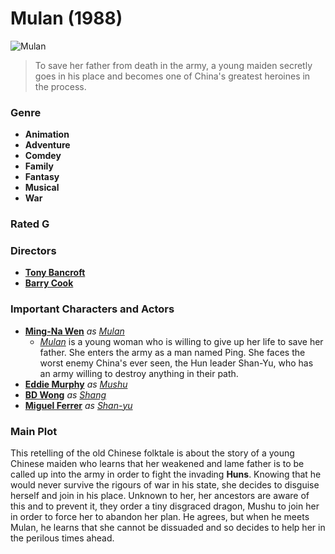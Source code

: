 # **Mulan (1988)** 
![Mulan](https://lumiere-a.akamaihd.net/v1/images/p_mulan_20529_83d3893a.jpeg)

>To save her father from death in the army, a young maiden secretly goes in his place and becomes one of China's greatest heroines in the process.

### **Genre**
- **Animation**
- **Adventure**
- **Comdey**
- **Family**
- **Fantasy**
- **Musical**
- **War**

### Rated G

### **Directors**
- [**Tony Bancroft**](https://www.imdb.com/name/nm0051643/?ref_=tt_ov_dr)
- [**Barry Cook**](https://www.imdb.com/name/nm0176905/?ref_=tt_ov_dr)

### **Important Characters and Actors**
- [**Ming-Na Wen**](https://www.imdb.com/name/nm0001840/?ref_=tt_cl_t_1) *as* [*Mulan*][1]
  - [*Mulan*][1] is a young woman who is willing to give up her life to save her father. She enters the army as a man named Ping. She faces the worst enemy China's ever seen, the Hun leader Shan-Yu, who has an army willing to destroy anything in their path. 
- [**Eddie Murphy**](https://www.imdb.com/name/nm0000552/?ref_=tt_cl_t_2) *as* [*Mushu*](https://www.imdb.com/title/tt0120762/characters/nm0000552?ref_=tt_cl_c_2)
- [**BD Wong**](https://www.imdb.com/name/nm0000703/?ref_=tt_cl_t_3) *as* [*Shang*](https://www.imdb.com/title/tt0120762/characters/nm0000703?ref_=tt_cl_c_3)
- [**Miguel Ferrer**](https://www.imdb.com/name/nm0001208/?ref_=tt_cl_t_4) *as* [*Shan-yu*](https://www.imdb.com/title/tt0120762/characters/nm0001208?ref_=tt_cl_c_4)

### **Main Plot**
This retelling of the old Chinese folktale is about the story of a young Chinese maiden who learns that her weakened and lame father is to be called up into the army in order to fight the invading **Huns**. Knowing that he would never survive the rigours of war in his state, she decides to disguise herself and join in his place. Unknown to her, her ancestors are aware of this and to prevent it, they order a tiny disgraced dragon, Mushu to join her in order to force her to abandon her plan. He agrees, but when he meets Mulan, he learns that she cannot be dissuaded and so decides to help her in the perilous times ahead.

[1]:<https://www.imdb.com/title/tt0120762/characters/nm0001840?ref_=tt_cl_c_1>

